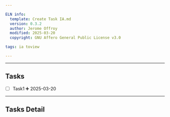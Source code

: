 ```yaml
---

ELN info:
  template: Create Task IA.md
  version: 0.3.2
  author: Jerome Offroy
  modified: 2025-03-20
  copyright: GNU Affero General Public License v3.0

tags: ia toview 

---
```




---
## Tasks
- [ ] Task1 ➕ 2025-03-20

---
## Tasks Detail





